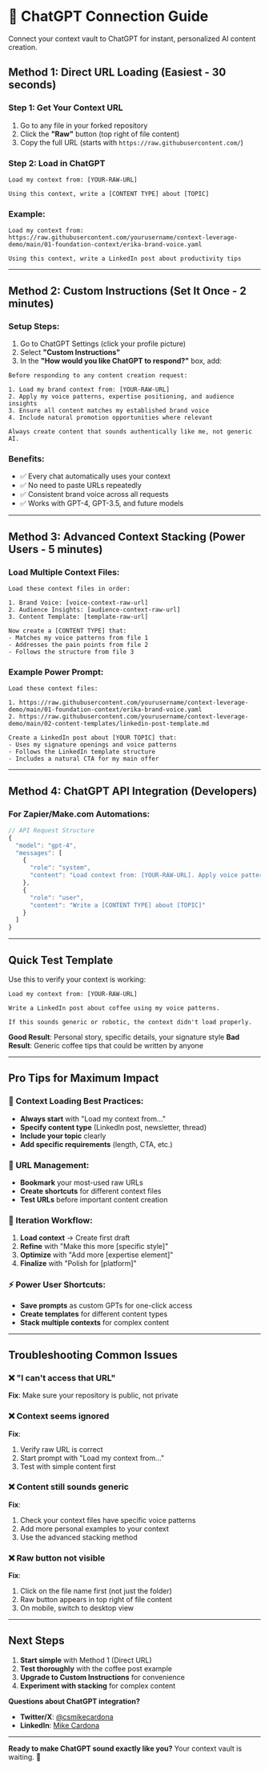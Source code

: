 # 🤖 ChatGPT Connection Guide

Connect your context vault to ChatGPT for instant, personalized AI content creation.

## Method 1: Direct URL Loading (Easiest - 30 seconds)

### Step 1: Get Your Context URL
1. Go to any file in your forked repository
2. Click the **"Raw"** button (top right of file content)
3. Copy the full URL (starts with `https://raw.githubusercontent.com/`)

### Step 2: Load in ChatGPT
```
Load my context from: [YOUR-RAW-URL]

Using this context, write a [CONTENT TYPE] about [TOPIC]
```

### Example:
```
Load my context from: https://raw.githubusercontent.com/yourusername/context-leverage-demo/main/01-foundation-context/erika-brand-voice.yaml

Using this context, write a LinkedIn post about productivity tips
```

---

## Method 2: Custom Instructions (Set It Once - 2 minutes)

### Setup Steps:
1. Go to ChatGPT Settings (click your profile picture)
2. Select **"Custom Instructions"**
3. In the **"How would you like ChatGPT to respond?"** box, add:

```
Before responding to any content creation request:

1. Load my brand context from: [YOUR-RAW-URL]
2. Apply my voice patterns, expertise positioning, and audience insights
3. Ensure all content matches my established brand voice
4. Include natural promotion opportunities where relevant

Always create content that sounds authentically like me, not generic AI.
```

### Benefits:
- ✅ Every chat automatically uses your context
- ✅ No need to paste URLs repeatedly  
- ✅ Consistent brand voice across all requests
- ✅ Works with GPT-4, GPT-3.5, and future models

---

## Method 3: Advanced Context Stacking (Power Users - 5 minutes)

### Load Multiple Context Files:
```
Load these context files in order:

1. Brand Voice: [voice-context-raw-url]
2. Audience Insights: [audience-context-raw-url]  
3. Content Template: [template-raw-url]

Now create a [CONTENT TYPE] that:
- Matches my voice patterns from file 1
- Addresses the pain points from file 2
- Follows the structure from file 3
```

### Example Power Prompt:
```
Load these context files:

1. https://raw.githubusercontent.com/yourusername/context-leverage-demo/main/01-foundation-context/erika-brand-voice.yaml
2. https://raw.githubusercontent.com/yourusername/context-leverage-demo/main/02-content-templates/linkedin-post-template.md

Create a LinkedIn post about [YOUR TOPIC] that:
- Uses my signature openings and voice patterns
- Follows the LinkedIn template structure
- Includes a natural CTA for my main offer
```

---

## Method 4: ChatGPT API Integration (Developers)

### For Zapier/Make.com Automations:
```javascript
// API Request Structure
{
  "model": "gpt-4",
  "messages": [
    {
      "role": "system", 
      "content": "Load context from: [YOUR-RAW-URL]. Apply voice patterns and expertise positioning to all responses."
    },
    {
      "role": "user",
      "content": "Write a [CONTENT TYPE] about [TOPIC]"
    }
  ]
}
```

---

## Quick Test Template

Use this to verify your context is working:

```
Load my context from: [YOUR-RAW-URL]

Write a LinkedIn post about coffee using my voice patterns.

If this sounds generic or robotic, the context didn't load properly.
```

**Good Result**: Personal story, specific details, your signature style
**Bad Result**: Generic coffee tips that could be written by anyone

---

## Pro Tips for Maximum Impact

### 🎯 Context Loading Best Practices:
- **Always start** with "Load my context from..."
- **Specify content type** (LinkedIn post, newsletter, thread)
- **Include your topic** clearly
- **Add specific requirements** (length, CTA, etc.)

### 📍 URL Management:
- **Bookmark** your most-used raw URLs
- **Create shortcuts** for different context files
- **Test URLs** before important content creation

### 🔄 Iteration Workflow:
1. **Load context** → Create first draft
2. **Refine** with "Make this more [specific style]"
3. **Optimize** with "Add more [expertise element]"
4. **Finalize** with "Polish for [platform]"

### ⚡ Power User Shortcuts:
- **Save prompts** as custom GPTs for one-click access
- **Create templates** for different content types
- **Stack multiple contexts** for complex content

---

## Troubleshooting Common Issues

### ❌ "I can't access that URL"
**Fix**: Make sure your repository is public, not private

### ❌ Context seems ignored
**Fix**: 
1. Verify raw URL is correct
2. Start prompt with "Load my context from..."
3. Test with simple content first

### ❌ Content still sounds generic
**Fix**: 
1. Check your context files have specific voice patterns
2. Add more personal examples to your context
3. Use the advanced stacking method

### ❌ Raw button not visible
**Fix**: 
1. Click on the file name first (not just the folder)
2. Raw button appears in top right of file content
3. On mobile, switch to desktop view

---

## Next Steps

1. **Start simple** with Method 1 (Direct URL)
2. **Test thoroughly** with the coffee post example
3. **Upgrade to Custom Instructions** for convenience
4. **Experiment with stacking** for complex content

**Questions about ChatGPT integration?**
- **Twitter/X**: [@csmikecardona](https://twitter.com/csmikecardona)
- **LinkedIn**: [Mike Cardona](https://www.linkedin.com/in/mikeacardona/)

---

**Ready to make ChatGPT sound exactly like you?** Your context vault is waiting. 🚀